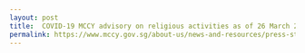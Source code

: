 ```yaml
---
layout: post
title:  COVID-19 MCCY advisory on religious activities as of 26 March 2020
permalink: https://www.mccy.gov.sg/about-us/news-and-resources/press-statements/2020/mar/covid-19-mccy-advisory-on-religious-activities
---
```

